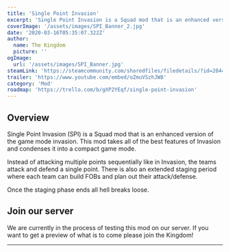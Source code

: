 ```yaml
---
title: 'Single Point Invasion'
excerpt: 'Single Point Invasion is a Squad mod that is an enhanced version of the game mode invasion.'
coverImage: '/assets/images/SPI_Banner_2.jpg'
date: '2020-03-16T05:35:07.322Z'
author:
  name: The Kingdom
  picture: ''
ogImage:
  url: '/assets/images/SPI_Banner.jpg'
steamLink: 'https://steamcommunity.com/sharedfiles/filedetails/?id=2844305020'
trailer: 'https://www.youtube.com/embed/oZmuVSzhJW8'
category: 'Mod'
roadmap: 'https://trello.com/b/gXP2YEqf/single-point-invasion'
---
```


## Overview

Single Point Invasion (SPI) is a Squad mod that is an enhanced version of the game mode invasion. This mod takes all of the best features of Invasion and condenses it into a compact game mode.

Instead of attacking multiple points sequentially like in Invasion, the teams attack and defend a single point. There is also an extended staging period where each team can build FOBs and plan out their attack/defense.

Once the staging phase ends all hell breaks loose.

## Join our server

We are currently in the process of testing this mod on our server. If you want to get a preview of what is to come please join the Kingdom!

---
